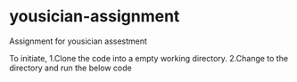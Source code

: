# yousician-assignment
Assignment for yousician assestment

To initiate, 
 1.Clone the code into a empty working directory.
 2.Change to the directory and run the below code
 

